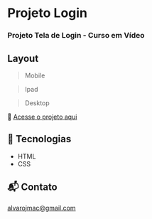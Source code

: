 # Projeto Login
### Projeto Tela de Login - Curso em Vídeo

## Layout
> Mobile


> Ipad

> Desktop

🔗 [Acesse o projeto aqui](https://alvarojmac.github.io/projetologin)

## 📡 Tecnologias

- HTML
- CSS

## 📬 Contato

alvarojmac@gmail.com
